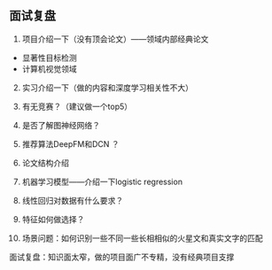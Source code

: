 ## 面试复盘

1. 项目介绍一下（没有顶会论文）——领域内部经典论文
- 显著性目标检测
- 计算机视觉领域

2. 实习介绍一下（做的内容和深度学习相关性不大）

3. 有无竞赛？（建议做一个top5）

4. 是否了解图神经网络？

5. 推荐算法DeepFM和DCN ？

6. 论文结构介绍

7. 机器学习模型——介绍一下logistic regression

8. 线性回归对数据有什么要求？

9. 特征如何做选择？

10. 场景问题：如何识别一些不同一些长相相似的火星文和真实文字的匹配

面试复盘：知识面太窄，做的项目面广不专精，没有经典项目支撑

